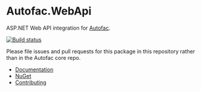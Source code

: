 # Autofac.WebApi

ASP.NET Web API integration for [Autofac](https://autofac.org).

[![Build status](https://ci.appveyor.com/api/projects/status/i7fjrapyswrvy73r?svg=true)](https://ci.appveyor.com/project/Autofac/autofac-webapi)

Please file issues and pull requests for this package in this repository rather than in the Autofac core repo.

- [Documentation](https://autofac.readthedocs.io/en/latest/integration/webapi.html)
- [NuGet](https://www.nuget.org/packages/Autofac.WebApi2/)
- [Contributing](https://autofac.readthedocs.io/en/latest/contributors.html)